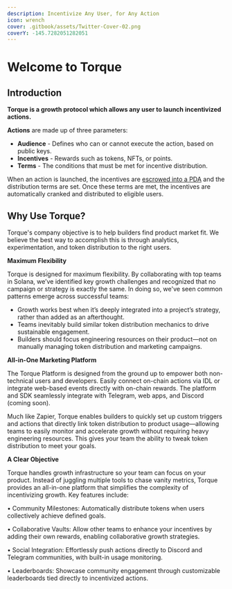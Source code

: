 ```yaml
---
description: Incentivize Any User, for Any Action
icon: wrench
cover: .gitbook/assets/Twitter-Cover-02.png
coverY: -145.7282051282051
---
```


# Welcome to Torque

## Introduction

**Torque is a growth protocol which allows any user to launch incentivized actions.**&#x20;

**Actions** are made up of three parameters:

* **Audience** - Defines who can or cannot execute the action, based on public keys.
* **Incentives** - Rewards such as tokens, NFTs, or points.
* **Terms** - The conditions that must be met for incentive distribution.

When an action is launched, the incentives are [escrowed into a PDA](https://solana.com/docs/core/pda) and the distribution terms are set. Once these terms are met, the incentives are automatically cranked and distributed to eligible users.

## Why Use Torque?

Torque's company objective is to help builders find product market fit. We believe the best way to accomplish this is through analytics, experimentation, and token distribution to the right users.&#x20;

**Maximum Flexibility**

Torque is designed for maximum flexibility. By collaborating with top teams in Solana, we’ve identified key growth challenges and recognized that no campaign or strategy is exactly the same. In doing so, we've seen common patterns emerge across successful teams:

* Growth works best when it’s deeply integrated into a project’s strategy, rather than added as an afterthought.
* Teams inevitably build similar token distribution mechanics to drive sustainable engagement.
* Builders should focus engineering resources on their product—not on manually managing token distribution and marketing campaigns.

**All-in-One Marketing Platform**

The Torque Platform is designed from the ground up to empower both non-technical users and developers. Easily connect on-chain actions via IDL or integrate web-based events directly with on-chain rewards. The platform and SDK seamlessly integrate with Telegram, web apps, and Discord (coming soon).

Much like Zapier, Torque enables builders to quickly set up custom triggers and actions that directly link token distribution to product usage—allowing teams to easily monitor and accelerate growth without requiring heavy engineering resources. This gives your team the ability to tweak token distribution to meet your goals.

**A Clear Objective**

Torque handles growth infrastructure so your team can focus on your product. Instead of juggling multiple tools to chase vanity metrics, Torque provides an all-in-one platform that simplifies the complexity of incentivizing growth. Key features include:

• Community Milestones: Automatically distribute tokens when users collectively achieve defined goals.

• Collaborative Vaults: Allow other teams to enhance your incentives by adding their own rewards, enabling collaborative growth strategies.

• Social Integration: Effortlessly push actions directly to Discord and Telegram communities, with built-in usage monitoring.

• Leaderboards: Showcase community engagement through customizable leaderboards tied directly to incentivized actions.
